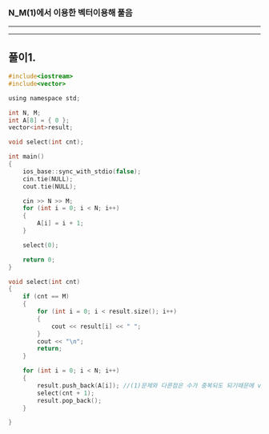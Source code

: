 ###  N_M(1)에서 이용한 벡터이용해 풀음

--------------------------------------------------------------------------------------------------------------------



--------------------------------------------------------------------------------------------------------------------

## 풀이1.

```c
#include<iostream>
#include<vector>

using namespace std;

int N, M;
int A[8] = { 0 };
vector<int>result;

void select(int cnt);

int main()
{
	ios_base::sync_with_stdio(false);
	cin.tie(NULL);
	cout.tie(NULL);

	cin >> N >> M;
	for (int i = 0; i < N; i++)
	{
		A[i] = i + 1;
	}

	select(0);

	return 0;
}

void select(int cnt)
{
	if (cnt == M)
	{
		for (int i = 0; i < result.size(); i++)
		{
			cout << result[i] << " ";
		}
		cout << "\n";
		return;
	}

	for (int i = 0; i < N; i++)
	{
		result.push_back(A[i]); //(1)문제와 다른점은 수가 중복되도 되기때문에 visit배열을 체크해줄 필요가 없음
		select(cnt + 1);
		result.pop_back();
	}

}
```
